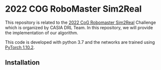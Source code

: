 # 2022 COG RoboMaster Sim2Real
This repository is related to the [2022 CoG Robomaster Sim2Real](https://eval.ai/web/challenges/challenge-page/1513/overview) Challenge which is organized by CASIA DRL Team. In this repository, we will provide the implementation of our algorithm.

This code is developed with python 3.7 and the networks are trained using [PyTorch 1.10.2](https://github.com/pytorch/pytorch).

## Installation

